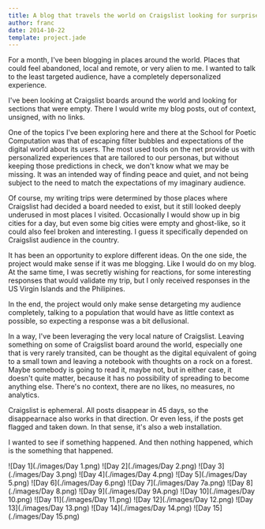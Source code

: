 ```yaml
---
title: A blog that travels the world on Craigslist looking for surprise and misunderstanding
author: franc
date: 2014-10-22
template: project.jade
---
```


<link href="style.css" media="all" rel="stylesheet" type="text/css" />
<script type="text/javascript" src="./d3.min.js"></script>
<script type="text/javascript" src="./underscore.min.js"></script>
<script type="text/javascript" src="./topojson.v0.min.js"></script>

<div id="map" style="width: 500px"></div>

For a month, I've been blogging in places around the world. Places that could feel abandoned, local and remote, or very alien to me. I wanted to talk to the least targeted audience, have a completely depersonalized experience. 

I've been looking at Craigslist boards around the world and looking for sections that were empty. There I would write my blog posts, out of context, unsigned, with no links.

One of the topics I've been exploring here and there at the School for Poetic Computation was that of escaping filter bubbles and expectations of the digital world about its users. The most used tools on the net provide us with personalized experiences that are tailored to our personas, but without keeping those predictions in check, we don't know what we may be missing. It was an intended way of finding peace and quiet, and not being subject to the need to match the expectations of my imaginary audience.

Of course, my writing trips were determined by those places where Craigslist had decided a board needed to exist, but it still looked deeply underused in most places I visited. Occasionally I would show up in big cities for a day, but even some big cities were empty and ghost-like, so it could also feel broken and interesting. I guess it specifically depended on Craigslist audience in the country.

It has been an opportunity to explore different ideas. On the one side, the project would make sense if it was me blogging. Like I would do on my blog. At the same time, I was secretly wishing for reactions, for some interesting responses that would validate my trip, but I only received responses in the US Virgin Islands and the Philipines.

In the end, the project would only make sense detargeting my audience completely, talking to a population that would have as little context as possible, so expecting a response was a bit dellusional.

In a way, I've been leveraging the very local nature of Craigslist. Leaving something on some of Craigslist board around the world, especially one that is very rarely transited, can be thought as the digital equivalent of going to a small town and leaving a notebook with thoughts on a rock on a forest. Maybe somebody is going to read it, maybe not, but in either case, it doesn't quite matter, because it has no possibility of spreading to become anything else. There's no context, there are no likes, no measures, no analytics.

Craigslist is ephemeral. All posts disappear in 45 days, so the disappearnace also works in that direction. Or even less, if the posts get flagged and taken down. In that sense, it's also a web installation.

I wanted to see if something happened. And then nothing happened, which is the something that happened.

![Day 1](./images/Day 1.png)
![Day 2](./images/Day 2.png)
![Day 3](./images/Day 3.png)
![Day 4](./images/Day 4.png)
![Day 5](./images/Day 5.png)
![Day 6](./images/Day 6.png)
![Day 7](./images/Day 7a.png)
![Day 8](./images/Day 8.png)
![Day 9](./images/Day 9A.png)
![Day 10](./images/Day 10.png)
![Day 11](./images/Day 11.png)
![Day 12](./images/Day 12.png)
![Day 13](./images/Day 13.png)
![Day 14](./images/Day 14.png)
![Day 15](./images/Day 15.png)


<script type="text/javascript" src="./trip.js"></script>  